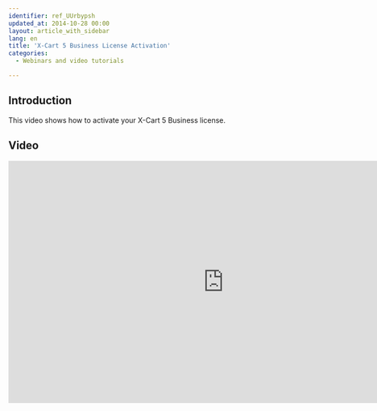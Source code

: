 ```yaml
---
identifier: ref_UUrbypsh
updated_at: 2014-10-28 00:00
layout: article_with_sidebar
lang: en
title: 'X-Cart 5 Business License Activation'
categories:
  - Webinars and video tutorials

---
```



## Introduction

This video shows how to activate your X-Cart 5 Business license.

## Video

<iframe class="youtube-player" type="text/html" style="width: 853px; height: 480px" src="http://www.youtube.com/embed/mmedPCQ91yA" frameborder="0"></iframe>